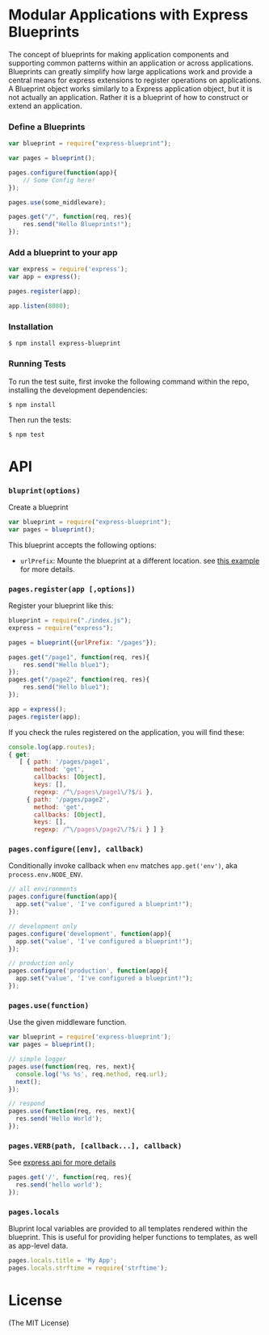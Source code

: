 # Modular Applications with Express Blueprints 


The concept of blueprints for making application components and supporting common patterns within an application or across applications. 
Blueprints can greatly simplify how large applications work and provide a central means for express extensions to register operations on applications. 
A Blueprint object works similarly to a Express application object, but it is not actually an application. 
Rather it is a blueprint of how to construct or extend an application.

### Define a Blueprints

```js
var blueprint = require("express-blueprint");

var pages = blueprint();

pages.configure(function(app){
    // Some Config here!
});

pages.use(some_middleware);

pages.get("/", function(req, res){
    res.send("Hello Blueprints!");
});
```

### Add a blueprint to your app

```js
var express = require('express');
var app = express();

pages.register(app);

app.listen(8080);
```

### Installation

    $ npm install express-blueprint
    
### Running Tests

To run the test suite, first invoke the following command within the repo, installing the development dependencies:

    $ npm install

Then run the tests:

    $ npm test
    
    
# API

### `bluprint(options)`

Create a blueprint

```js
var blueprint = require("express-blueprint");
var pages = blueprint();
```

This blueprint accepts the following options:

*   `urlPrefix`: Mounte the blueprint at a different location. see [this example](https://github.com/srossross/express-blueprint/blob/master/examples/urlPrefix.js) for more details.

### `pages.register(app [,options])`

Register your blueprint like this:

```js
blueprint = require("./index.js");
express = require("express");

pages = blueprint({urlPrefix: "/pages"});

pages.get("/page1", function(req, res){
    res.send("Hello blue1");
});
pages.get("/page2", function(req, res){
    res.send("Hello blue1");
});

app = express();
pages.register(app);
```

If you check the rules registered on the application, you will find these:

```js
console.log(app.routes);
{ get: 
   [ { path: '/pages/page1',
       method: 'get',
       callbacks: [Object],
       keys: [],
       regexp: /^\/pages\/page1\/?$/i },
     { path: '/pages/page2',
       method: 'get',
       callbacks: [Object],
       keys: [],
       regexp: /^\/pages\/page2\/?$/i } ] }
```

### `pages.configure([env], callback)`

Conditionally invoke callback when `env` matches `app.get('env')`, aka `process.env.NODE_ENV`. 

```js
// all environments
pages.configure(function(app){
  app.set("value', 'I've configured a blueprint!");
});

// development only
pages.configure('development', function(app){
  app.set("value', 'I've configured a blueprint!");
});

// production only
pages.configure('production', function(app){
  app.set("value', 'I've configured a blueprint!");
});
```

### `pages.use(function)`

Use the given middleware function.

```js
var blueprint = require('express-blueprint');
var pages = blueprint();

// simple logger
pages.use(function(req, res, next){
  console.log('%s %s', req.method, req.url);
  next();
});

// respond
pages.use(function(req, res, next){
  res.send('Hello World');
});

```

### `pages.VERB(path, [callback...], callback)`

See [express api for more details](http://expressjs.com/api.html#app.VERB)
 
```js
pages.get('/', function(req, res){
  res.send('hello world');
});

```

### `pages.locals`

Bluprint local variables are provided to all templates rendered within the blueprint. 
This is useful for providing helper functions to templates, as well as app-level data.

```js
pages.locals.title = 'My App';
pages.locals.strftime = require('strftime');
```

# License

(The MIT License)




